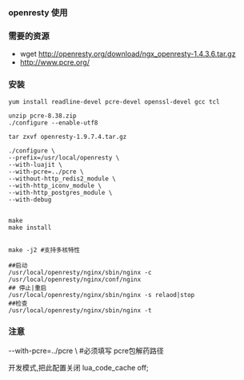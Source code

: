 ### openresty 使用

### 需要的资源
- wget http://openresty.org/download/ngx_openresty-1.4.3.6.tar.gz
- http://www.pcre.org/

### 安装
```
yum install readline-devel pcre-devel openssl-devel gcc tcl

unzip pcre-8.38.zip 
./configure --enable-utf8

tar zxvf openresty-1.9.7.4.tar.gz

./configure \
--prefix=/usr/local/openresty \
--with-luajit \
--with-pcre=../pcre \
--without-http_redis2_module \
--with-http_iconv_module \
--with-http_postgres_module \
--with-debug 


make
make install


make -j2 #支持多核特性

##启动
/usr/local/openresty/nginx/sbin/nginx -c /usr/local/openresty/nginx/conf/nginx
## 停止|重启
/usr/local/openresty/nginx/sbin/nginx -s relaod|stop
##检查
/usr/local/openresty/nginx/sbin/nginx -t

```



### 注意
--with-pcre=../pcre \ #必须填写 pcre包解药路径

开发模式,把此配置关闭
lua_code_cache off;